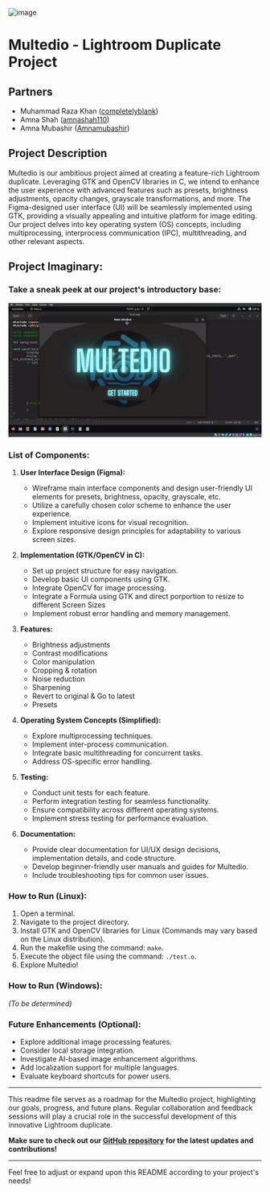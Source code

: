 ![image](https://github.com/completelyblank/Multedio/assets/105001837/f212b10e-19db-4cb6-92f8-dc19428fccb0)

# Multedio - Lightroom Duplicate Project

## Partners
- Muhammad Raza Khan ([completelyblank](https://github.com/completelyblank))
- Amna Shah ([amnashah110](https://github.com/amnashah110))
- Amna Mubashir ([Amnamubashir](https://github.com/Amnamubashir))

## Project Description

Multedio is our ambitious project aimed at creating a feature-rich Lightroom duplicate. Leveraging GTK and OpenCV libraries in C, we intend to enhance the user experience with advanced features such as presets, brightness adjustments, opacity changes, grayscale transformations, and more. The Figma-designed user interface (UI) will be seamlessly implemented using GTK, providing a visually appealing and intuitive platform for image editing. Our project delves into key operating system (OS) concepts, including multiprocessing, interprocess communication (IPC), multithreading, and other relevant aspects.

## Project Imaginary:

### Take a sneak peek at our project's introductory base:
![](https://github.com/completelyblank/Multedio/blob/main/src/Multedio_Open.gif)
### List of Components:

1. **User Interface Design (Figma):**
   - Wireframe main interface components and design user-friendly UI elements for presets, brightness, opacity, grayscale, etc.
   - Utilize a carefully chosen color scheme to enhance the user experience.
   - Implement intuitive icons for visual recognition.
   - Explore responsive design principles for adaptability to various screen sizes.

2. **Implementation (GTK/OpenCV in C):**
   - Set up project structure for easy navigation.
   - Develop basic UI components using GTK.
   - Integrate OpenCV for image processing.
   - Integrate a Formula using GTK and direct porportion to resize to different Screen Sizes
   - Implement robust error handling and memory management.

3. **Features:**
   - Brightness adjustments
   - Contrast modifications
   - Color manipulation
   - Cropping & rotation
   - Noise reduction
   - Sharpening
   - Revert to original & Go to latest
   - Presets

4. **Operating System Concepts (Simplified):**
   - Explore multiprocessing techniques.
   - Implement inter-process communication.
   - Integrate basic multithreading for concurrent tasks.
   - Address OS-specific error handling.

5. **Testing:**
   - Conduct unit tests for each feature.
   - Perform integration testing for seamless functionality.
   - Ensure compatibility across different operating systems.
   - Implement stress testing for performance evaluation.

6. **Documentation:**
   - Provide clear documentation for UI/UX design decisions, implementation details, and code structure.
   - Develop beginner-friendly user manuals and guides for Multedio.
   - Include troubleshooting tips for common user issues.

### How to Run (Linux):

1. Open a terminal.
2. Navigate to the project directory.
3. Install GTK and OpenCV libraries for Linux (Commands may vary based on the Linux distribution).
4. Run the makefile using the command: `make`.
5. Execute the object file using the command: `./test.o`.
6. Explore Multedio!

### How to Run (Windows):
*(To be determined)*

### Future Enhancements (Optional):
- Explore additional image processing features.
- Consider local storage integration.
- Investigate AI-based image enhancement algorithms.
- Add localization support for multiple languages.
- Evaluate keyboard shortcuts for power users.

---

This readme file serves as a roadmap for the Multedio project, highlighting our goals, progress, and future plans. Regular collaboration and feedback sessions will play a crucial role in the successful development of this innovative Lightroom duplicate.

**Make sure to check out our [GitHub repository](https://github.com/completelyblank/Multedio) for the latest updates and contributions!**

---

Feel free to adjust or expand upon this README according to your project's needs!
